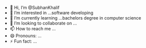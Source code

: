 - 👋 Hi, I’m @SubhanKhalif
- 👀 I’m interested in ...software developing
- 🌱 I’m currently learning ...bachelors degree in computer science
- 💞️ I’m looking to collaborate on ...
- 📫 How to reach me ...
- 😄 Pronouns: ...
- ⚡ Fun fact: ...

<!---
SubhanKhalif/SubhanKhalif is a ✨ special ✨ repository because its `README.md` (this file) appears on your GitHub profile.
You can click the Preview link to take a look at your changes.
--->
